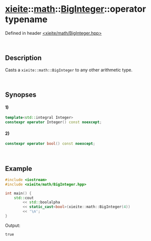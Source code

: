 # [xieite](../../../xieite.md)\:\:[math](../../../math.md)\:\:[BigInteger<Datum>](../../BigInteger.md)\:\:operator typename
Defined in header [<xieite/math/BigInteger.hpp>](../../../../include/xieite/math/BigInteger.hpp)

&nbsp;

## Description
Casts a `xieite::math::BigInteger` to any other arithmetic type.

&nbsp;

## Synopses
#### 1)
```cpp
template<std::integral Integer>
constexpr operator Integer() const noexcept;
```
#### 2)
```cpp
constexpr operator bool() const noexcept;
```

&nbsp;

## Example
```cpp
#include <iostream>
#include <xieite/math/BigInteger.hpp>

int main() {
    std::cout
        << std::boolalpha
        << static_cast<bool>(xieite::math::BigInteger(4))
        << '\n';
}
```
Output:
```
true
```

